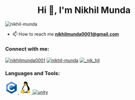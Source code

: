 <h1 align="center">Hi 👋, I'm Nikhil Munda</h1>
<p align="left"> <img src="https://komarev.com/ghpvc/?username=nikhil-munda&label=Profile%20views&color=0e75b6&style=flat" alt="nikhil-munda" /> </p>

- 📫 How to reach me **nikhilmunda0001@gmail.com**

<h3 align="left">Connect with me:</h3>
<p align="left">
<a href="https://twitter.com/nikhilmunda0001" target="blank"><img align="center" src="https://raw.githubusercontent.com/rahuldkjain/github-profile-readme-generator/master/src/images/icons/Social/twitter.svg" alt="nikhilmunda0001" height="30" width="40" /></a>
<a href="https://linkedin.com/in/nikhil-munda" target="blank"><img align="center" src="https://raw.githubusercontent.com/rahuldkjain/github-profile-readme-generator/master/src/images/icons/Social/linked-in-alt.svg" alt="nikhil-munda" height="30" width="40" /></a>
<a href="https://instagram.com/_nik_hil" target="blank"><img align="center" src="https://raw.githubusercontent.com/rahuldkjain/github-profile-readme-generator/master/src/images/icons/Social/instagram.svg" alt="_nik_hil" height="30" width="40" /></a>
</p>

<h3 align="left">Languages and Tools:</h3>
<p align="left"> <a href="https://www.cprogramming.com/" target="_blank" rel="noreferrer"> <img src="https://raw.githubusercontent.com/devicons/devicon/master/icons/c/c-original.svg" alt="c" width="40" height="40"/> </a> <a href="https://www.linux.org/" target="_blank" rel="noreferrer"> <img src="https://raw.githubusercontent.com/devicons/devicon/master/icons/linux/linux-original.svg" alt="linux" width="40" height="40"/> </a> <a href="https://unity.com/" target="_blank" rel="noreferrer"> <img src="https://www.vectorlogo.zone/logos/unity3d/unity3d-icon.svg" alt="unity" width="40" height="40"/> </a> </p>

